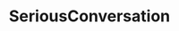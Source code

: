 ---
title: SeriousConversation
crosslinks:
- CasualConversation
- SuicideWatch
- trees
- SWResources
- Mindfulness
- DrugNerds
- OutOfTheLoop
- coincidence
- Fire
- EOOD
- studentloandefaulters
- IAmA
- AsianParentStories
- NightOwls
- AskWomen
- medical_advice
- stopdrinking
- explainlikeimfive
- personalfinance
- RoastMe
---